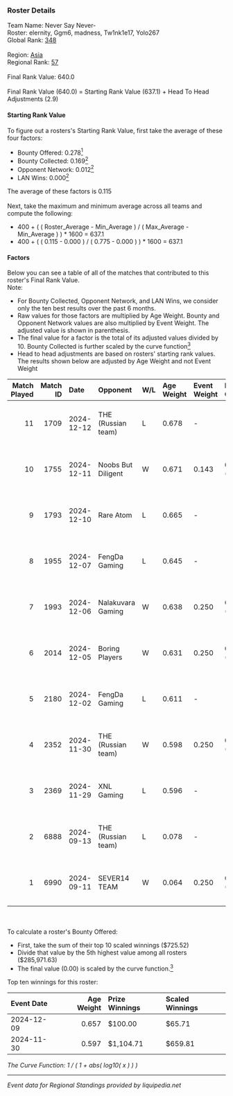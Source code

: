 ### Roster Details<br />
Team Name: Never Say Never-<br />
Roster: elernity, Ggm6, madness, Tw1nk1e17, Yolo267<br />
Global Rank: [348](../../standings_global_2025_02_28.md)<br />
<br />
Region: [Asia]( ../../standings_asia_2025_02_28.md)<br />
Regional Rank: [57]( ../../standings_asia_2025_02_28.md)<br />
<br />
Final Rank Value:  640.0<br />
<br />
Final Rank Value (640.0) = Starting Rank Value (637.1) + Head To Head Adjustments (2.9)<br />

#### Starting Rank Value<br />
To figure out a rosters's Starting Rank Value, first take the average of these four factors:<br />
- Bounty Offered: 0.278[<sup>1</sup>](#table2)
- Bounty Collected: 0.169[<sup>2</sup>](#table1)
- Opponent Network: 0.012[<sup>2</sup>](#table1)
- LAN Wins: 0.000[<sup>2</sup>](#table1)

The average of these factors is 0.115<br />
<br />
Next, take the maximum and minimum average across all teams and compute the following:<br />
- 400 + ( ( Roster_Average - Min_Average ) / ( Max_Average - Min_Average ) ) * 1600 = 637.1
- 400 + ( ( 0.115 - 0.000 ) / ( 0.775 - 0.000 ) ) * 1600 = 637.1


#### Factors<br />
Below you can see a table of all of the matches that contributed to this roster's Final Rank Value.<br />
Note:<br />

- For Bounty Collected, Opponent Network, and LAN Wins, we consider only the ten best results over the past 6 months.
- Raw values for those factors are multiplied by Age Weight. Bounty and Opponent Network values are also multiplied by Event Weight. The adjusted value is shown in parenthesis.
- The final value for a factor is the total of its adjusted values divided by 10. Bounty Collected is further scaled by the curve function[<sup>3</sup>](#curveFunction)
- Head to head adjustments are based on rosters' starting rank values. The results shown below are adjusted by Age Weight and not Event Weight
<span id="table1"></span><br />


| Match Played | Match ID | Date       | Opponent           | W/L | Age Weight | Event Weight | Bounty Collected | Opponent Network | LAN Wins  | H2H Adj. | Roster                                      |
| -: | -: | :- | :- | :- | :- | :- | :- | :- | :- | -: | :- |
|           11 |     1709 | 2024-12-12 | THE (Russian team) | L   | 0.678      | -            | -                | -                | -         |    -7.60 | elernity, Ggm6, madness, Tw1nk1e17, Yolo267 |
|           10 |     1755 | 2024-12-11 | Noobs But Diligent | W   | 0.671      | 0.143        | 0.000 (0.000)    | 0.013 (0.001)    | 0 (0.000) |     6.31 | elernity, Ggm6, madness, Tw1nk1e17, Yolo267 |
|            9 |     1793 | 2024-12-10 | Rare Atom          | L   | 0.665      | -            | -                | -                | -         |    -2.69 | elernity, Ggm6, madness, Tw1nk1e17, Yolo267 |
|            8 |     1955 | 2024-12-07 | FengDa Gaming      | L   | 0.645      | -            | -                | -                | -         |    -6.90 | Frost77, Ggm6, madness, Tw1nk1e17, Yolo267  |
|            7 |     1993 | 2024-12-06 | Nalakuvara Gaming  | W   | 0.638      | 0.250        | 0.000 (0.000)    | 0.154 (0.025)    | 0 (0.000) |    10.61 | Frost77, Ggm6, madness, Tw1nk1e17, Yolo267  |
|            6 |     2014 | 2024-12-05 | Boring Players     | W   | 0.631      | 0.250        | 0.000 (0.000)    | 0.130 (0.021)    | 0 (0.000) |     6.88 | elernity, Ggm6, madness, Tw1nk1e17, Yolo267 |
|            5 |     2180 | 2024-12-02 | FengDa Gaming      | L   | 0.611      | -            | -                | -                | -         |    -6.24 | Frost77, Ggm6, madness, Tw1nk1e17, Yolo267  |
|            4 |     2352 | 2024-11-30 | THE (Russian team) | W   | 0.598      | 0.250        | 0.001 (0.000)    | 0.497 (0.074)    | 0 (0.000) |    12.38 | Frost77, Ggm6, madness, Tw1nk1e17, Yolo267  |
|            3 |     2369 | 2024-11-29 | XNL Gaming         | L   | 0.596      | -            | -                | -                | -         |    -8.52 | kawa1, madness, rin, Tw1nk1e17, Yolo267     |
|            2 |     6888 | 2024-09-13 | THE (Russian team) | L   | 0.078      | -            | -                | -                | -         |    -1.73 | Ggm6, madness, Rainbow, rin, Tw1nk1e17      |
|            1 |     6990 | 2024-09-11 | SEVER14 TEAM       | W   | 0.064      | 0.250        | 0.000 (0.000)    | 0.000 (0.000)    | 0 (0.000) |     0.42 | Ggm6, madness, Rainbow, rin, Tw1nk1e17      |

<br />
<span id="table2"></span><br />
To calculate a roster's Bounty Offered:<br />

- First, take the sum of their top 10 scaled winnings ($725.52)
- Divide that value by the 5th highest value among all rosters ($285,971.63)
- The final value (0.00) is scaled by the curve function.[<sup>3</sup>](#curveFunction)

Top ten winnings for this roster:<br />

| Event Date | Age Weight | Prize Winnings | Scaled Winnings |
| :- | -: | :- | :- |
| 2024-12-09 |      0.657 | $100.00        | $65.71          |
| 2024-11-30 |      0.597 | $1,104.71      | $659.81         |


<span id="curveFunction"></span>_The Curve Function: 1 / ( 1 + abs( log10( x ) ) )_<br />

---
_Event data for Regional Standings provided by liquipedia.net_<br />
